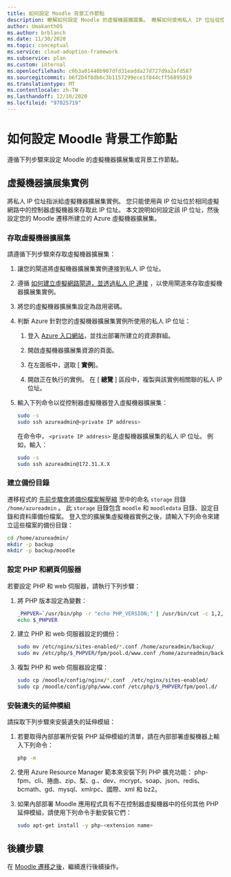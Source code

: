 ```yaml
---
title: 如何設定 Moodle 背景工作節點
description: 瞭解如何設定 Moodle 的虛擬機器擴展集。 瞭解如何使用私人 IP 位址從控制器存取擴展集。
author: UmakanthOS
ms.author: brblanch
ms.date: 11/30/2020
ms.topic: conceptual
ms.service: cloud-adoption-framework
ms.subservice: plan
ms.custom: internal
ms.openlocfilehash: c0b3a01440b907dfd31eadda27d727d9a2afd587
ms.sourcegitcommit: b6f2b4f8db6c3b1157299ece1f044cff56895919
ms.translationtype: MT
ms.contentlocale: zh-TW
ms.lasthandoff: 12/10/2020
ms.locfileid: "97025719"
---
```

# <a name="how-to-set-up-moodle-worker-nodes"></a>如何設定 Moodle 背景工作節點

遵循下列步驟來設定 Moodle 的虛擬機器擴展集或背景工作節點。

## <a name="virtual-machine-scale-set-instances"></a>虛擬機器擴展集實例

將私人 IP 位址指派給虛擬機器擴展集實例。 您只能使用與 IP 位址位於相同虛擬網路中的控制器虛擬機器來存取此 IP 位址。 本文說明如何設定該 IP 位址，然後設定您的 Moodle 遷移所建立的 Azure 虛擬機器擴展集。

### <a name="access-the-virtual-machine-scale-set"></a>存取虛擬機器擴展集

請遵循下列步驟來存取虛擬機器擴展集：

1. 讓您的閘道將虛擬機器擴展集實例連接到私人 IP 位址。

1. 遵循 [如何建立虛擬網路閘道，並透過私人 IP 連接](./vpn-gateway.md) ，以使用閘道來存取虛擬機器擴展集實例。

1. 將您的虛擬機器擴展集設定為啟用密碼。

1. 判斷 Azure 針對您的虛擬機器擴展集實例所使用的私人 IP 位址：

   1. 登入 [Azure 入口網站](https://ms.portal.azure.com/#home)，並找出部署所建立的資源群組。

   1. 開啟虛擬機器擴展集資源的頁面。

   1. 在左面板中，選取 [ **實例**]。

   1. 開啟正在執行的實例。 在 [ **總覽** ] 區段中，複製與該實例相關聯的私人 IP 位址。

1. 輸入下列命令以從控制器虛擬機器登入虛擬機器擴展集：

   ```bash
   sudo -s
   sudo ssh azureadmin@<private IP address>
   ```

   在命令中， `<private IP address>` 是虛擬機器擴展集的私人 IP 位址。 例如，輸入：

   ```bash
   sudo -s
   sudo ssh azureadmin@172.31.X.X
   ```

### <a name="create-a-backup-directory"></a>建立備份目錄

遷移程式的 [先前步驟會將備份檔案解壓縮](./migration-start.md#back-up-the-current-configuration) 至中的命名 `storage` 目錄 `/home/azureadmin` 。 此 `storage` 目錄包含 `moodle` 和 `moodledata` 目錄、設定目錄和資料庫備份檔案。 登入您的擴展集虛擬機器實例之後，請輸入下列命令來建立這些檔案的備份目錄：

```bash
cd /home/azureadmin/
mkdir -p backup
mkdir -p backup/moodle
```

### <a name="configure-the-php-and-web-server"></a>設定 PHP 和網頁伺服器

若要設定 PHP 和 web 伺服器，請執行下列步驟：

1. 將 PHP 版本設定為變數：

   ```bash
   _PHPVER=`/usr/bin/php -r "echo PHP_VERSION;" | /usr/bin/cut -c 1,2,3`
   echo $_PHPVER
   ```

1. 建立 PHP 和 web 伺服器設定的備份：

   ```bash
   sudo mv /etc/nginx/sites-enabled/*.conf /home/azureadmin/backup/
   sudo mv /etc/php/$_PHPVER/fpm/pool.d/www.conf /home/azureadmin/backup/www.conf  
   ```

1. 複製 PHP 和 web 伺服器設定檔：

   ```bash
   sudo cp /moodle/config/nginx/*.conf  /etc/nginx/sites-enabled/
   sudo cp /moodle/config/php/www.conf /etc/php/$_PHPVER/fpm/pool.d/
   ```

### <a name="install-missing-extensions"></a>安裝遺失的延伸模組

請採取下列步驟來安裝遺失的延伸模組：

1. 若要取得內部部署所安裝 PHP 延伸模組的清單，請在內部部署虛擬機器上輸入下列命令：

   ```bash
   php -m
   ```

1. 使用 Azure Resource Manager 範本來安裝下列 PHP 擴充功能： php-fpm、cli、捲曲、zip、梨、g.、dev、mcrypt、soap、json、redis、bcmath、gd、mysql、xmlrpc、國際、xml 和 bz2。

1. 如果內部部署 Moodle 應用程式具有不在控制器虛擬機器中的任何其他 PHP 延伸模組，請使用下列命令手動安裝它們：

   ```bash
   sudo apt-get install -y php-<extension name>
   ```

## <a name="next-steps"></a>後續步驟

在 [Moodle 遷移之後](./migration-post.md)，繼續進行後續操作。
